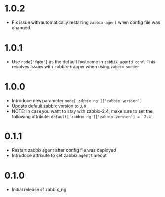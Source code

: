 # 1.0.2

- Fix issue with automatically restarting `zabbix-agent` when config file was changed.

# 1.0.1

- Use `node['fqdn']` as the default hostname in `zabbix_agentd.conf`. This resolves issues with zabbix-trapper when using `zabbix_sender`

# 1.0.0

- Introduce new parameter `node['zabbix_ng']['zabbix_version']`
- Update default zabbix version to `3.0`
- NOTE: In case you want to stay with zabbix-2.4, make sure to set the following attribute:
  `default['zabbix_ng']['zabbix_version'] = '2.4'`

# 0.1.1

- Restart zabbix agent after config file was deployed
- Intrudoce attribute to set zabbix agent timeout


# 0.1.0

- Initial release of zabbix\_ng
